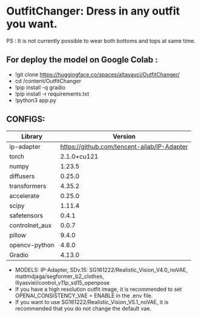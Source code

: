 # OutfitChanger: Dress in any outfit you want. 
PS : It is not currently possible to wear both bottoms and tops at same time.
## For deploy the model on Google Colab : 
  - !git clone https://huggingface.co/spaces/altayavci/OutfitChanger/
  - cd /content/OutfitChanger
  - !pip install -q gradio
  - !pip install -r requirements.txt
  - !python3 app.py
 
## CONFIGS:

| Library | Version |
|---------------------|------------|
| ip-adapter               | https://github.com/tencent-ailab/IP-Adapter |
| torch               | 2.1.0+cu121 |
| numpy               | 1.23.5     |
| diffusers           | 0.25.0     |
| transformers        | 4.35.2     |
| accelerate          | 0.25.0     |
| scipy               | 1.11.4     |
| safetensors         | 0.4.1      |
| controlnet_aux      | 0.0.7      |
| pillow              | 9.4.0      |
| opencv-python       | 4.8.0      |
| Gradio              | 4.13.0     |



- MODELS: IP-Adapter, SDv.15: SG161222/Realistic_Vision_V4.0_noVAE, mattmdjaga/segformer_b2_clothes, lllyasviel/control_v11p_sd15_openpose
- If you have a high resolution outfit image, it is recommended to set OPENAI_CONSISTENCY_VAE = ENABLE in the .env file.
- If you want to use SG161222/Realistic_Vision_V5.1_noVAE, it is recommended that you do not change the default vae.
  
